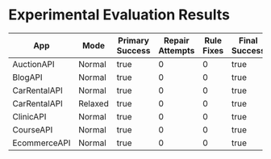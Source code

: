 # Experimental Evaluation Results

| App | Mode | Primary Success | Repair Attempts | Rule Fixes | Final Success | Duration (s) | Error |
|-----|------|----------------|----------------|-------------|----------------|---------------|-------|
| AuctionAPI | Normal | true | 0 | 0 | true | 0.00 |  |
| BlogAPI | Normal | true | 0 | 0 | true | 0.00 |  |
| CarRentalAPI | Normal | true | 0 | 0 | true | 0.00 |  |
| CarRentalAPI | Relaxed | true | 0 | 0 | true | 0.00 |  |
| ClinicAPI | Normal | true | 0 | 0 | true | 0.00 |  |
| CourseAPI | Normal | true | 0 | 0 | true | 0.00 |  |
| EcommerceAPI | Normal | true | 0 | 0 | true | 0.00 |  |
